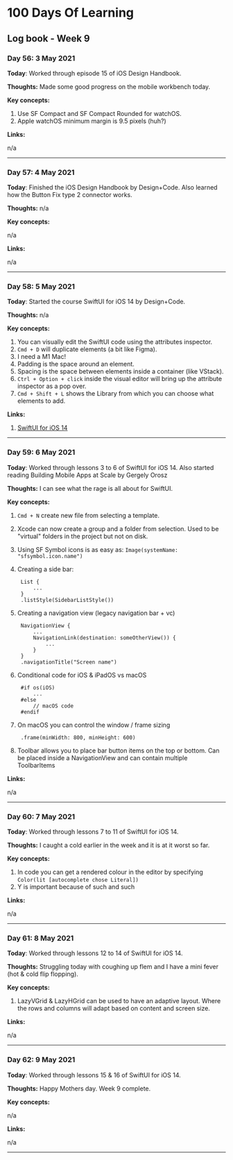 # 100 Days Of Learning

## Log book - Week 9

### Day 56: 3 May 2021

**Today**: Worked through episode 15 of iOS Design Handbook.

**Thoughts:** Made some good progress on the mobile workbench today.

**Key concepts:**

1. Use SF Compact and SF Compact Rounded for watchOS.
2. Apple watchOS minimum margin is 9.5 pixels (huh?)

**Links:**

n/a

---

### Day 57: 4 May 2021

**Today**: Finished the iOS Design Handbook by Design+Code. Also learned how the Button Fix type 2 connector works.

**Thoughts:** n/a

**Key concepts:**

n/a

**Links:**

n/a

---

### Day 58: 5 May 2021

**Today**: Started the course SwiftUI for iOS 14 by Design+Code.

**Thoughts:** n/a

**Key concepts:**

1. You can visually edit the SwiftUI code using the attributes inspector.
2. `Cmd + D` will duplicate elements (a bit like Figma).
3. I need a M1 Mac!
4. Padding is the space around an element.
5. Spacing is the space between elements inside a container (like VStack).
6. `Ctrl + Option + click` inside the visual editor will bring up the attribute inspector as a pop over.
7. `Cmd + Shift + L` shows the Library from which you can choose what elements to add.

**Links:**

1. [SwiftUI for iOS 14](https://designcode.io/swiftui2-course)

---

### Day 59: 6 May 2021

**Today**: Worked through lessons 3 to 6 of SwiftUI for iOS 14. Also started reading Building Mobile Apps at Scale by Gergely Orosz

**Thoughts:** I can see what the rage is all about for SwiftUI.

**Key concepts:**

1. `Cmd + N` create new file from selecting a template.
2. Xcode can now create a group and a folder from selection. Used to be "virtual" folders in the project but not on disk.
3. Using SF Symbol icons is as easy as: `Image(systemName: "sfsymbol.icon.name")`
4. Creating a side bar:

		List {
			...
		}
		.listStyle(SidebarListStyle())

5. Creating a navigation view (legacy navigation bar + vc)
	
		NavigationView {
			...
			NavigationLink(destination: someOtherView()) {
				...
			}
		}
		.navigationTitle("Screen name")
		
6. Conditional code for iOS & iPadOS vs macOS

		#if os(iOS)
			...
		#else
			// macOS code
		#endif
		
7. On macOS you can control the window / frame sizing

		.frame(minWidth: 800, minHeight: 600)

8. Toolbar allows you to place bar button items on the top or bottom. Can be placed inside a NavigationView and can contain multiple ToolbarItems

**Links:**

n/a

---

### Day 60: 7 May 2021

**Today**: Worked through lessons 7 to 11 of SwiftUI for iOS 14.

**Thoughts:** I caught a cold earlier in the week and it is at it worst so far.

**Key concepts:**

1. In code you can get a rendered colour in the editor by specifying `Color(lit [autocomplete chose Literal])`
2. Y is important because of such and such

**Links:**

n/a

---

### Day 61: 8 May 2021

**Today**: Worked through lessons 12 to 14 of SwiftUI for iOS 14.

**Thoughts:** Struggling today with coughing up flem and I have a mini fever (hot & cold flip flopping).

**Key concepts:**

1. LazyVGrid & LazyHGrid can be used to have an adaptive layout. Where the rows and columns will adapt based on content and screen size.

**Links:**

n/a

---

### Day 62: 9 May 2021

**Today**: Worked through lessons 15 & 16 of SwiftUI for iOS 14.

**Thoughts:** Happy Mothers day. Week 9 complete.

**Key concepts:**

n/a

**Links:**

n/a

---
